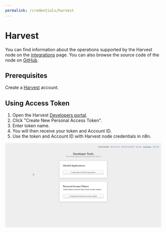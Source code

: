 ```yaml
---
permalink: /credentials/harvest
---
```


# Harvest

You can find information about the operations supported by the Harvest node on the [integrations](https://n8n.io/integrations/n8n-nodes-base.harvest) page. You can also browse the source code of the node on [GitHub](https://github.com/n8n-io/n8n/tree/master/packages/nodes-base/nodes/Harvest).

## Prerequisites

Create a [Harvest](https://www.getharvest.com/) account.

## Using Access Token
1. Open the Harvest [Developers portal](https://id.getharvest.com/developers).
2. Click "Create New Personal Access Token".
3. Enter token name.
4. You will then receive your token and Account ID.
5. Use the token and Account ID with Harvest node credentials in n8n.

![Getting Harvest credentials](./using-access-token.gif)
